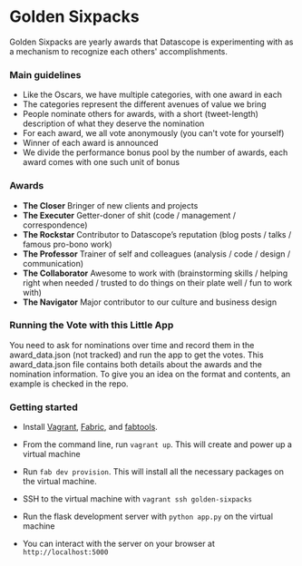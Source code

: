 # Golden Sixpacks

Golden Sixpacks are yearly awards that Datascope is experimenting with
as a mechanism to recognize each others' accomplishments.

### Main guidelines

- Like the Oscars, we have multiple categories, with one award in each
- The categories represent the different avenues of value we bring
- People nominate others for awards, with a short (tweet-length)
  description of what they deserve the nomination
- For each award, we all vote anonymously (you can't vote for yourself)
- Winner of each award is announced
- We divide the performance bonus pool by the number of awards, each award comes with one such unit of bonus

### Awards
- **The Closer**  Bringer of new clients and projects
- **The Executer**  Getter-doner of shit (code / management / correspondence)
- **The Rockstar**  Contributor to Datascope’s reputation (blog posts / talks /
famous pro-bono work)
- **The Professor**  Trainer of self and colleagues (analysis / code / design
/ communication)
- **The Collaborator**  Awesome to work with (brainstorming skills / helping
right when needed / trusted to do things on their plate well / fun to
work with)
- **The Navigator**  Major contributor to our culture and business design

### Running the Vote with this Little App
You need to ask for nominations over time and record them in the
award_data.json (not tracked) and run the app to get the votes. This
award_data.json file contains both details about the awards and the
nomination information. To give you an idea on the format and
contents, an example is checked in the repo.

### Getting started
* Install [Vagrant](http://vagrantup.com),
[Fabric](http://fabric.readthedocs.org/en/latest/installation.html),
and [fabtools](http://fabtools.readthedocs.org/en/latest/).

* From the command line, run `vagrant up`. This will
create and power up a virtual machine

* Run `fab dev provision`. This will install all the necessary
packages
on the virtual machine.

* SSH to the virtual machine with `vagrant ssh golden-sixpacks`

* Run the flask development server with `python app.py` on the virtual
machine

* You can interact with the server on your browser at `http://localhost:5000`

